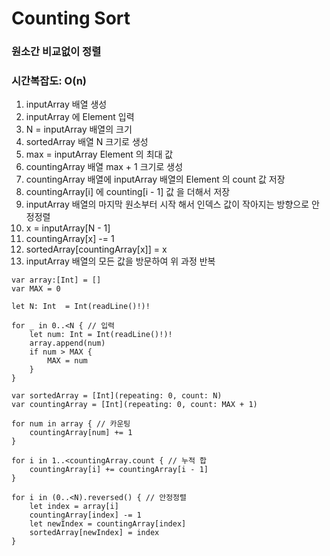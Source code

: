 # Counting Sort

### 원소간 비교없이 정렬
### 시간복잡도: O(n)

1. inputArray 배열 생성
2. inputArray 에 Element 입력
3. N = inputArray 배열의 크기
4. sortedArray 배열 N 크기로 생성
5. max = inputArray Element 의 최대 값 
6. countingArray 배열 max + 1 크기로 생성
7. countingArray 배열에 inputArray 배열의 Element 의 count 값 저장
8. countingArray[i] 에 counting[i - 1] 값 을 더해서 저장
9. inputArray 배열의 마지막 원소부터 시작 해서 인덱스 값이 작아지는 방향으로 안정정렬
10. x = inputArray[N - 1]
11. countingArray[x] -= 1
12. sortedArray[countingArray[x]] = x
13. inputArray 배열의 모든 값을 방문하여 위 과정 반복 


```
var array:[Int] = []
var MAX = 0

let N: Int  = Int(readLine()!)!

for _ in 0..<N { // 입력
    let num: Int = Int(readLine()!)!
    array.append(num)
    if num > MAX {
        MAX = num
    }
}

var sortedArray = [Int](repeating: 0, count: N)
var countingArray = [Int](repeating: 0, count: MAX + 1)

for num in array { // 카운팅
    countingArray[num] += 1
}

for i in 1..<countingArray.count { // 누적 합
    countingArray[i] += countingArray[i - 1]
}

for i in (0..<N).reversed() { // 안정정렬
    let index = array[i]
    countingArray[index] -= 1
    let newIndex = countingArray[index]
    sortedArray[newIndex] = index
}
```
